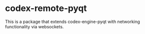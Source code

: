 # codex-remote-pyqt

This is a package that extends codex-engine-pyqt with networking functionality via websockets.
